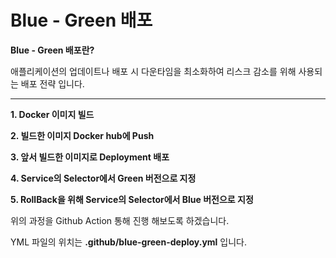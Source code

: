 # Blue - Green 배포

**Blue - Green 배포란?**

애플리케이션의 업데이트나 배포 시 다운타임을 최소화하여 리스크 감소를 위해 사용되는 배포 전략 입니다.

--------------------------------------------------------------------------------------------------------------------------------------------

**1. Docker 이미지 빌드**

**2. 빌드한 이미지 Docker hub에 Push**

**3. 앞서 빌드한 이미지로 Deployment 배포**

**4. Service의 Selector에서 Green 버전으로 지정**

**5. RollBack을 위해 Service의 Selector에서 Blue 버전으로 지정**

위의 과정을 Github Action 통해 진행 해보도록 하겠습니다.

YML 파일의 위치는 **.github/blue-green-deploy.yml** 입니다.